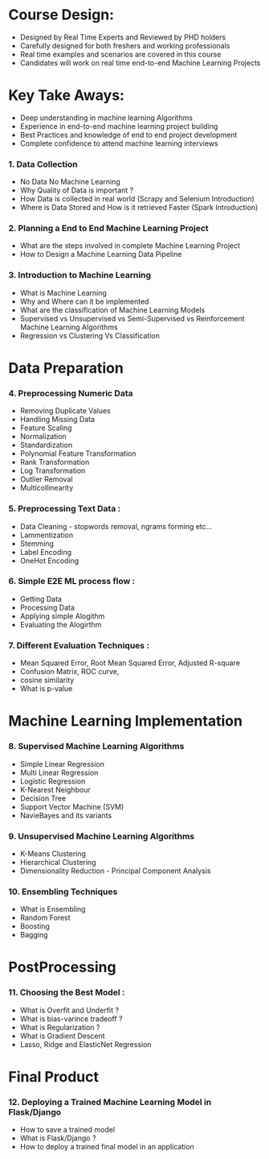 # Course Design:
- Designed by Real Time Experts and Reviewed by PHD holders
- Carefully designed for both freshers and working professionals
- Real time examples and scenarios are covered in this course
- Candidates will work on real time end-to-end Machine Learning Projects

# Key Take Aways:
- Deep understanding in machine learning Algorithms
- Experience in end-to-end machine learning project building
- Best Practices and knowledge of end to end project development
- Complete confidence to attend machine learning interviews

### 1. Data Collection 
- No Data No Machine Learning 
- Why Quality of Data is important ?
- How Data is collected in real world (Scrapy and Selenium Introduction)
- Where is Data Stored and How is it retrieved Faster (Spark Introduction)

### 2. Planning a End to End Machine Learning Project
- What are the steps involved in complete Machine Learning Project 
- How to Design a Machine Learning Data Pipeline 

### 3. Introduction to Machine Learning 
- What is Machine Learning
- Why and Where can it be implemented 
- What are the classification of Machine Learning Models
- Supervised vs Unsupervised vs Semi-Supervised vs Reinforcement Machine Learning Algorithms
- Regression vs Clustering Vs Classification 

# Data Preparation 

### 4. Preprocessing Numeric Data 
- Removing Duplicate Values
- Handling Missing Data
- Feature Scaling
- Normalization 
- Standardization
- Polynomial Feature Transformation
- Rank Transformation 
- Log Transformation
- Outlier Removal
- Multicollinearity
 
### 5. Preprocessing Text Data :
- Data Cleaning - stopwords removal, ngrams forming etc...
- Lammentization 
- Stemming
- Label Encoding 
- OneHot Encoding 

### 6. Simple E2E ML process flow :
- Getting Data 
- Processing Data 
- Applying simple Alogithm
- Evaluating the Alogirthm 

### 7. Different Evaluation Techniques :
- Mean Squared Error, Root Mean Squared Error, Adjusted R-square
- Confusion Matrix, ROC curve,
- cosine similarity 
- What is p-value 

# Machine Learning Implementation 

### 8. Supervised Machine Learning Algorithms 
- Simple Linear Regression 
- Multi Linear Regression 
- Logistic Regression
- K-Nearest Neighbour 
- Decision Tree 
- Support Vector Machine (SVM)
- NavieBayes and its variants

### 9. Unsupervised Machine Learning Algorithms
- K-Means Clustering 
- Hierarchical Clustering
- Dimensionality Reduction - Principal Component Analysis

### 10. Ensembling Techniques 
- What is Ensembling 
- Random Forest 
- Boosting
- Bagging 

# PostProcessing 

### 11. Choosing the Best Model :
- What is Overfit and Underfit ?
- What is bias-varince tradeoff ?
- What is Regularization ?
- What is Gradient Descent 
- Lasso, Ridge and ElasticNet Regression 

# Final Product 

### 12. Deploying a Trained Machine Learning Model in Flask/Django 
- How to save a trained model 
- What is Flask/Django ?
- How to deploy a trained final model in an application 





  



